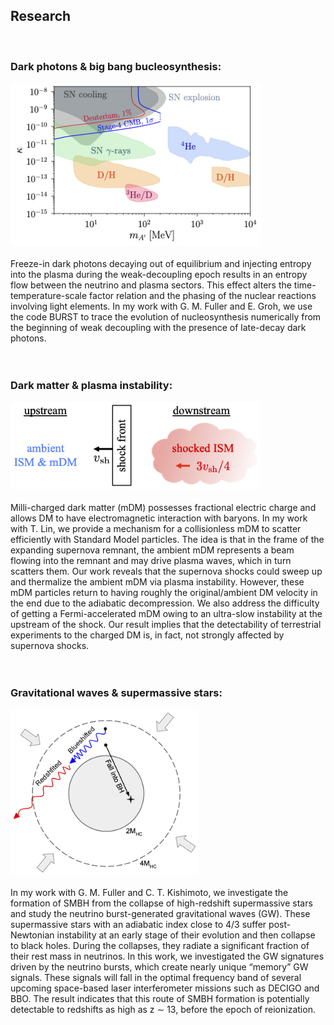 ## Research
<br/>

### Dark photons & big bang bucleosynthesis:
<img src="images/dp_bound.png" width = "400"><br/><br/>
Freeze-in dark photons decaying out of equilibrium and injecting entropy into the plasma during the weak-decoupling epoch results in an entropy flow between the neutrino and plasma sectors. This effect alters the time-temperature-scale factor relation and the phasing of the nuclear reactions involving light elements. In my work with G. M. Fuller and E. Groh, we use the code BURST to trace the evolution of nucleosynthesis numerically from the beginning of weak decoupling with the presence of late-decay dark photons.<br/><br/><br/>


### Dark matter & plasma instability:
<img src="images/shock_diagram.png" width = "400"><br/><br/>
Milli-charged dark matter (mDM) possesses fractional electric charge and allows DM to have electromagnetic interaction with baryons. In my work with T. Lin, we provide a mechanism for a collisionless mDM to scatter efficiently with Standard Model particles. The idea is that in the frame of the expanding supernova remnant, the ambient mDM represents a beam flowing into the remnant and may drive plasma waves, which in turn scatters them. Our work reveals that the supernova shocks could sweep up and thermalize the ambient mDM via plasma instability. However, these mDM particles return to having roughly the original/ambient DM velocity in the end due to the adiabatic decompression. We also address the difficulty of getting a Fermi-accelerated mDM owing to an ultra-slow instability at the upstream of the shock. Our result implies that the detectability of terrestrial experiments to the charged DM is, in fact, not strongly affected by supernova shocks.<br/><br/><br/>

### Gravitational waves & supermassive stars:
<img src="images/isw_bh.png" width = "300"><br/><br/>
In my work with G. M. Fuller and C. T. Kishimoto, we investigate the formation of SMBH from the collapse of high-redshift supermassive stars and study the neutrino burst-generated gravitational waves (GW). These supermassive stars with an adiabatic index close to 4/3 suffer post-Newtonian instability at an early stage of their evolution and then collapse to black holes. During the collapses, they radiate a significant fraction of their rest mass in neutrinos. In this work, we investigated the GW signatures driven by the neutrino bursts, which create nearly unique “memory” GW signals. These signals will fall in the optimal frequency band of several upcoming space-based laser interferometer missions such as DECIGO and BBO. The result indicates that this route of SMBH formation is potentially detectable to redshifts as high as z ∼ 13, before the epoch of reionization.<br/><br/>
